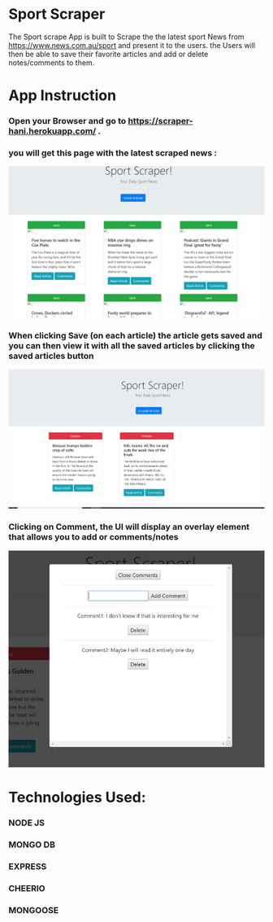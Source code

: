 #  Sport Scraper

The Sport scrape App is built to Scrape the the latest sport News from https://www.news.com.au/sport and present it to the users. the Users will then be able to save their favorite articles and add or delete notes/comments to them.


# App Instruction

### Open your Browser and go to  https://scraper-hani.herokuapp.com/ .

### you will get this page with the latest scraped news :

![Screenshot](./screenshots/home.JPG)

### When clicking Save (on each article) the article gets saved and you can then view it with all the saved articles by clicking the saved articles button

![Screenshot](./screenshots/saved.JPG)

### Clicking on Comment, the UI will display an overlay element that allows you to add or comments/notes

![Screenshot](./screenshots/add.JPG)



# Technologies Used:

### NODE JS
### MONGO DB
### EXPRESS
### CHEERIO
### MONGOOSE
